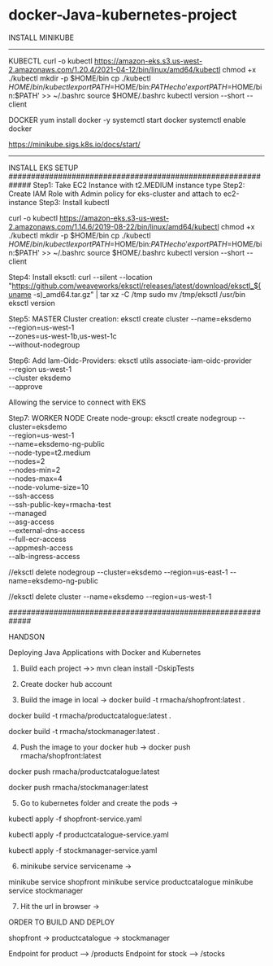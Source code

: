 # docker-Java-kubernetes-project


INSTALL MINIKUBE 
***********************************************************

KUBECTL
curl -o kubectl https://amazon-eks.s3.us-west-2.amazonaws.com/1.20.4/2021-04-12/bin/linux/amd64/kubectl
chmod +x ./kubectl
mkdir -p $HOME/bin
cp ./kubectl $HOME/bin/kubectl
export PATH=$HOME/bin:$PATH
echo 'export PATH=$HOME/bin:$PATH' >> ~/.bashrc
source $HOME/.bashrc
kubectl version --short --client

DOCKER
yum install docker -y
systemctl  start docker
systemctl enable docker

https://minikube.sigs.k8s.io/docs/start/
***********************************************************



INSTALL EKS SETUP
#############################################################
Step1: Take EC2 Instance with t2.MEDIUM instance type
Step2: Create IAM Role with Admin policy for eks-cluster and attach to ec2-instance
Step3: Install kubectl

curl -o kubectl https://amazon-eks.s3-us-west-2.amazonaws.com/1.14.6/2019-08-22/bin/linux/amd64/kubectl
chmod +x ./kubectl
mkdir -p $HOME/bin
cp ./kubectl $HOME/bin/kubectl
export PATH=$HOME/bin:$PATH
echo 'export PATH=$HOME/bin:$PATH' >> ~/.bashrc
source $HOME/.bashrc
kubectl version --short --client

Step4: Install eksctl:
curl --silent --location "https://github.com/weaveworks/eksctl/releases/latest/download/eksctl_$(uname -s)_amd64.tar.gz" | tar xz -C /tmp
sudo mv /tmp/eksctl /usr/bin
eksctl version

Step5: MASTER Cluster creation:
eksctl create cluster --name=eksdemo \
                  --region=us-west-1 \
                  --zones=us-west-1b,us-west-1c \
                  --without-nodegroup 

Step6: Add Iam-Oidc-Providers:
eksctl utils associate-iam-oidc-provider \
    --region us-west-1 \
    --cluster eksdemo \
    --approve 

Allowing the service to connect with EKS


Step7: WORKER NODE Create node-group:
eksctl create nodegroup --cluster=eksdemo \
                   --region=us-west-1 \
                   --name=eksdemo-ng-public \
                   --node-type=t2.medium \
                   --nodes=2 \
                   --nodes-min=2 \
                   --nodes-max=4 \
                   --node-volume-size=10 \
                   --ssh-access \
                   --ssh-public-key=rmacha-test \
                   --managed \
                   --asg-access \
                   --external-dns-access \
                   --full-ecr-access \
                   --appmesh-access \
                   --alb-ingress-access	


 
//eksctl delete nodegroup --cluster=eksdemo --region=us-east-1 --name=eksdemo-ng-public



//eksctl delete cluster --name=eksdemo    --region=us-west-1	




#############################################################


HANDSON


Deploying Java Applications with Docker and Kubernetes

1) Build each project ->> mvn clean install -DskipTests

2) Create docker hub account

3) Build the image in local -> docker build -t rmacha/shopfront:latest .

docker build -t rmacha/productcatalogue:latest .

docker build -t rmacha/stockmanager:latest .

4) Push the image to your docker hub -> docker push rmacha/shopfront:latest 

docker push rmacha/productcatalogue:latest

docker push rmacha/stockmanager:latest

5) Go to kubernetes folder and create the pods -> 

kubectl apply -f shopfront-service.yaml

kubectl apply -f productcatalogue-service.yaml

kubectl apply -f stockmanager-service.yaml

6) minikube service servicename  -> 

minikube service shopfront
minikube service productcatalogue
minikube service stockmanager

7) Hit the url in browser -> 

ORDER TO BUILD AND DEPLOY 

shopfront -> productcatalogue -> stockmanager

Endpoint for product --> /products
Endpoint for stock --> /stocks




